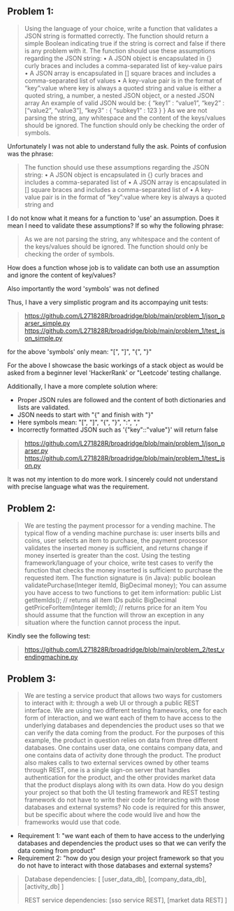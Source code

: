 
## Problem 1: 

> Using the language of your choice, write a function that validates a JSON string is
> formatted correctly. The function should return a simple Boolean indicating true if the string is
> correct and false if there is any problem with it.
> The function should use these assumptions regarding the JSON string:
> • A JSON object is encapsulated in {} curly braces and includes a comma-separated list of
> key-value pairs
> • A JSON array is encapsulated in [] square braces and includes a comma-separated list of
> values
> • A key-value pair is in the format of “key”:value where key is always a quoted string and
> value is either a quoted string, a number, a nested JSON object, or a nested JSON array
> An example of valid JSON would be:
> { “key1” : “value1”, “key2” : [“value2”, “value3”], “key3” : { “subkey1” : 123 } }
> As we are not parsing the string, any whitespace and the content of the keys/values should be
> ignored. The function should only be checking the order of symbols.
> 

Unfortunately I was not able to understand fully the ask. Points of confusion 
was the phrase:

> The function should use these assumptions regarding the JSON string:
> • A JSON object is encapsulated in {} curly braces and includes a comma-separated list of
> • A JSON array is encapsulated in [] square braces and includes a comma-separated list of
> • A key-value pair is in the format of “key”:value where key is always a quoted string and

I do not know what it means for a function to 'use' an assumption.
Does it mean I need to validate these assumptions?
If so why the following phrase:

> As we are not parsing the string, any whitespace and the content of the keys/values should be
> ignored. The function should only be checking the order of symbols.

How does a function whose job is to validate can both use an assumption and ignore
the content of key/values?

Also importantly the word 'symbols' was not defined

Thus, I have a very simplistic program and its accompaying unit tests:

> https://github.com/L271828R/broadridge/blob/main/problem_1/json_parser_simple.py
> https://github.com/L271828R/broadridge/blob/main/problem_1/test_json_simple.py

for the above 'symbols' only mean: "[", "]", "{", "}"

For the above I showcase the basic workings of a stack object as would be asked
from a beginner level 'HackerRank' or "Leetcode' testing challange.


Additionally, I have a more complete solution where:

* Proper JSON rules are followed and the content of both dictionaries and lists are validated.
* JSON needs to start with "{" and finish with "}" 
* Here symbols mean: "[", "]", "{", "}", ":", ","
* Incorrectly formatted JSON such as '{"key"::"value"}' will return false

> https://github.com/L271828R/broadridge/blob/main/problem_1/json_parser.py
> https://github.com/L271828R/broadridge/blob/main/problem_1/test_json.py

It was not my intention to do more work. I sincerely could not understand
with precise language what was the requirement.


## Problem 2: 

> We are testing the payment processor for a vending machine. The typical flow of a
> vending machine purchase is: user inserts bills and coins, user selects an item to purchase, the
> payment processor validates the inserted money is sufficient, and returns change if money
> inserted is greater than the cost.
> Using the testing framework/language of your choice, write test cases to verify the function
> that checks the money inserted is sufficient to purchase the requested item. The function
> signature is (in Java):
> public boolean validatePurchase(Integer itemId, BigDecimal money);
> You can assume you have access to two functions to get item information:
> public List<Integer> getItemIds(); // returns all item IDs
> public BigDecimal getPriceForItem(Integer itemId); // returns price for an item
> You should assume that the function will throw an exception in any situation where the
> function cannot process the input.
> 

Kindly see the following test:

> https://github.com/L271828R/broadridge/blob/main/problem_2/test_vendingmachine.py




## Problem 3:

> We are testing a service product that allows two ways for customers to interact with
> it: through a web UI or through a public REST interface. We are using two different testing
> frameworks, one for each form of interaction, and we want each of them to have access to the
> underlying databases and dependencies the product uses so that we can verify the data coming
> from the product.
> For the purposes of this example, the product in question relies on data from three different
> databases. One contains user data, one contains company data, and one contains data of
> activity done through the product. The product also makes calls to two external services owned
> by other teams through REST, one is a single sign-on server that handles authentication for the
> product, and the other provides market data that the product displays along with its own data.
> How do you design your project so that both the UI testing framework and REST testing
> framework do not have to write their code for interacting with those databases and external
> systems? No code is required for this answer, but be specific about where the code would live
> and how the frameworks would use that code.

* Requirement 1: "we want each of them to have access to the underlying databases and dependencies the product uses so that we can verify the data coming from product"
* Requirement 2: "how do you design your project framework so that you do not have to interact with those databases and external systems?

>
> Database dependencies: [ [user_data_db], [company_data_db], [activity_db] ] 
> 
> REST service dependencies: [sso service REST], [market data REST] ] 
> 



